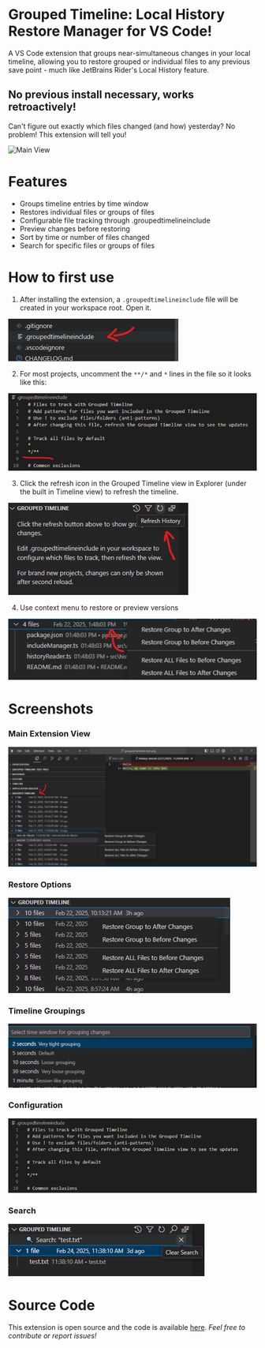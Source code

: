 # Grouped Timeline: Local History Restore Manager for VS Code!

A VS Code extension that groups near-simultaneous changes in your local timeline, allowing you to restore grouped or individual files to any previous save point - much like JetBrains Rider's Local History feature.

## No previous install necessary, works retroactively!
Can't figure out exactly which files changed (and how) yesterday? No problem! This extension will tell you!

![Main View](https://github.com/bjothorl/grouped-timeline-extension/blob/master/images/grouped-timeline.gif?raw=true)

# Features
- Groups timeline entries by time window
- Restores individual files or groups of files
- Configurable file tracking through .groupedtimelineinclude
- Preview changes before restoring
- Sort by time or number of files changed
- Search for specific files or groups of files

# How to first use
1. After installing the extension, a `.groupedtimelineinclude` file will be created in your workspace root. Open it.

![Include file](https://github.com/bjothorl/grouped-timeline-extension/blob/master/images/include-file-in-root.png?raw=true)

2. For most projects, uncomment the `**/*` and `*` lines in the file so it looks like this:

![Config settings](https://github.com/bjothorl/grouped-timeline-extension/blob/master/images/config-uncomment.png?raw=true)

3. Click the refresh icon in the Grouped Timeline view in Explorer (under the built in Timeline view) to refresh the timeline.

![Refresh](https://github.com/bjothorl/grouped-timeline-extension/blob/master/images/refresh-button.png?raw=true)

4. Use context menu to restore or preview versions

![Context Menu](https://github.com/bjothorl/grouped-timeline-extension/blob/master/images/context-menu.png?raw=true)

# Screenshots

### Main Extension View
![Main View](https://github.com/bjothorl/grouped-timeline-extension/blob/master/images/screenshot.png?raw=true)

### Restore Options
![Restore Options](https://github.com/bjothorl/grouped-timeline-extension/blob/master/images/restore_options.png?raw=true)

### Timeline Groupings
![Timeline Groupings](https://github.com/bjothorl/grouped-timeline-extension/blob/master/images/groupings.png?raw=true)

### Configuration
![Configuration](https://github.com/bjothorl/grouped-timeline-extension/blob/master/images/config.png?raw=true)

### Search
![Search](https://github.com/bjothorl/grouped-timeline-extension/blob/master/images/search.png?raw=true)

# Source Code
This extension is open source and the code is available [here](https://github.com/bjothorl/grouped-timeline-extension).
_Feel free to contribute or report issues!_
